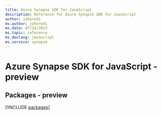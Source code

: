 ```yaml
---
title: Azure Synapse SDK for JavaScript
description: Reference for Azure Synapse SDK for JavaScript
author: joheredi
ms.author: joheredi
ms.data: 07/24/2023
ms.topic: reference
ms.devlang: javascript
ms.service: synapse
---
```

# Azure Synapse SDK for JavaScript - preview
## Packages - preview
[!INCLUDE [packages](synapse-index.md)]